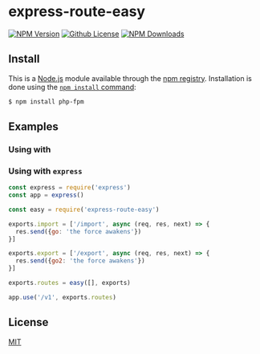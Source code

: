 # express-route-easy

[![NPM Version][npm-image]][npm-url]
[![Github License][license-image]](LICENSE)
[![NPM Downloads][downloads-image]][npm-url]

## Install

This is a [Node.js](https://nodejs.org/en/) module available through the
[npm registry](https://www.npmjs.com/). Installation is done using the
[`npm install` command](https://docs.npmjs.com/getting-started/installing-npm-packages-locally):

```sh
$ npm install php-fpm
```

## Examples

### Using with

### Using with `express`

```js
const express = require('express')
const app = express()

const easy = require('express-route-easy')

exports.import = ['/import', async (req, res, next) => {
  res.send({go: 'the force awakens'})
}]

exports.export = ['/export', async (req, res, next) => {
  res.send({go2: 'the force awakens'})
}]

exports.routes = easy([], exports)

app.use('/v1', exports.routes)
```

## License

[MIT](LICENSE)

[npm-image]: https://img.shields.io/npm/v/php-fpm.svg
[license-image]: https://img.shields.io/github/license/ivanslf/node-php-fpm.svg
[downloads-image]: https://img.shields.io/npm/dm/php-fpm.svg
[npm-url]: https://npmjs.org/package/php-fpm
